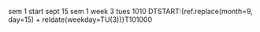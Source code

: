sem 1 start sept 15
sem 1 week 3 tues 1010
DTSTART:{ref.replace(month=9, day=15) + reldate(weekday=TU(3))}T101000